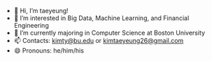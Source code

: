 - 👋 Hi, I’m taeyeung!
- 👀 I’m interested in Big Data, Machine Learning, and Financial Engineering
- 🌱 I’m currently majoring in Computer Science at Boston University
- 📫 Contacts: kimty@bu.edu or kimtaeyeung26@gmail.com
- 😄 Pronouns: he/him/his

<!---
taekim26/taekim26 is a ✨ special ✨ repository because its `README.md` (this file) appears on your GitHub profile.
You can click the Preview link to take a look at your changes.
--->
